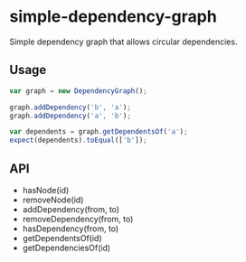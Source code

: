 # simple-dependency-graph
Simple dependency graph that allows circular dependencies.

## Usage
```js
var graph = new DependencyGraph();

graph.addDependency('b', 'a');
graph.addDependency('a', 'b');

var dependents = graph.getDependentsOf('a');
expect(dependents).toEqual(['b']);
```

## API
- hasNode(id)
- removeNode(id)
- addDependency(from, to)
- removeDependency(from, to)
- hasDependency(from, to)
- getDependentsOf(id)
- getDependenciesOf(id)
